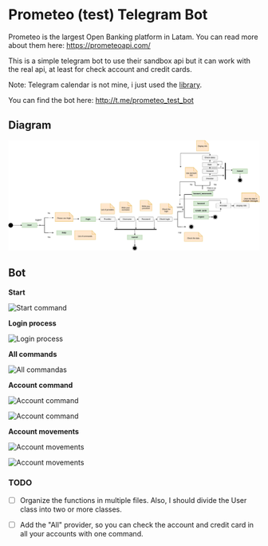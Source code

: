 ﻿# Prometeo (test) Telegram Bot 

Prometeo is the largest Open Banking platform in Latam. You can read more about them here: https://prometeoapi.com/

This is a simple telegram bot to use their sandbox api but it can work with the real api, at least for check account and credit cards. 

Note: Telegram calendar is not mine, i just used the [library](https://github.com/unmonoqueteclea/calendar-telegram). 

You can find the bot here: http://t.me/prometeo_test_bot 

## Diagram
![Diagram](https://raw.githubusercontent.com/isaac152/prometeo_test_telegram_bot/main/PrometeoTelegramDiagram.png)

## Bot 
**Start**

![Start command ](https://i.imgur.com/wsxHkL1.jpg)


**Login process**

![Login process](https://i.imgur.com/Dzitovx.jpg)

**All commands**

![All commandas](https://i.imgur.com/f0fX9JZ.jpg)

**Account command**

![Account command](https://i.imgur.com/w9SCjuH.jpg)

![Account command](https://i.imgur.com/xNZMgwU.jpg)

**Account movements**

![Account movements](https://i.imgur.com/FnTwPex.jpg)

![Account movements](https://i.imgur.com/mwU4rRB.jpg)

### TODO

 - [ ] Organize the functions in multiple files. Also, I should divide the User class into two or more classes.
 - [ ] Add the "All" provider, so you can check the account and credit card in all your accounts with one command.

